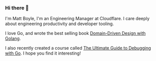 ### Hi there 👋
I'm Matt Boyle, I'm an Engineering Manager at Cloudflare. I care deeply about engineering productivity and developer tooling. 

I love Go, and wrote the best selling book [Domain-Driven Design with Golang](https://www.amazon.co.uk/Domain-Driven-Design-Golang-maintainable-business/dp/1804613452).

I also recently created a course called [The Ultimate Guide to Debugging with Go](http://bytesizego.com/the-ultimate-guide-to-debugging-with-go). I hope you find it interesting!
<!--
**MatthewJamesBoyle/MatthewJamesBoyle** is a ✨ _special_ ✨ repository because its `README.md` (this file) appears on your GitHub profile.

Here are some ideas to get you started:

- 🔭 I’m currently working on ...
- 🌱 I’m currently learning ...
- 👯 I’m looking to collaborate on ...
- 🤔 I’m looking for help with ...
- 💬 Ask me about ...
- 📫 How to reach me: ...
- 😄 Pronouns: ...
- ⚡ Fun fact: ...
-->

